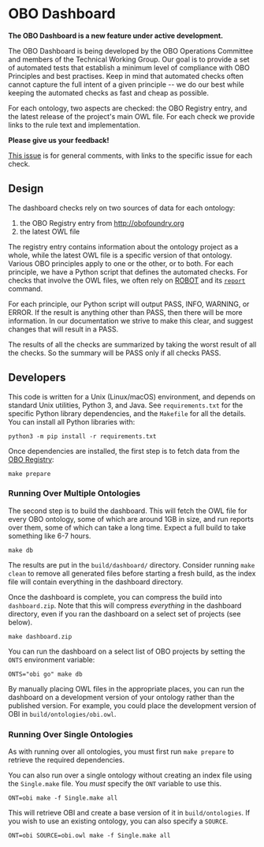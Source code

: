 # OBO Dashboard

**The OBO Dashboard is a new feature under active development.**

The OBO Dashboard is being developed by the OBO Operations Committee and members of the Technical Working Group. Our goal is to provide a set of automated tests that establish a minimum level of compliance with OBO Principles and best practises. Keep in mind that automated checks often cannot capture the full intent of a given principle -- we do our best while keeping the automated checks as fast and cheap as possible.

For each ontology, two aspects are checked: the OBO Registry entry, and the latest release of the project's main OWL file. For each check we provide links to the rule text and implementation.

**Please give us your feedback!**

[This issue](https://github.com/OBOFoundry/OBOFoundry.github.io/issues/1076) is for general comments, with links to the specific issue for each check.


## Design

The dashboard checks rely on two sources of data for each ontology:

1. the OBO Registry entry from <http://obofoundry.org>
2. the latest OWL file

The registry entry contains information about the ontology project as a whole, while the latest OWL file is a specific version of that ontology. Various OBO principles apply to one or the other, or to both. For each principle, we have a Python script that defines the automated checks. For checks that involve the OWL files, we often rely on [ROBOT](http://robot.obolibrary.org) and its [`report`](http://robot.obolibrary.org/report) command.

For each principle, our Python script will output PASS, INFO, WARNING, or ERROR. If the result is anything other than PASS, then there will be more information. In our documentation we strive to make this clear, and suggest changes that will result in a PASS.

The results of all the checks are summarized by taking the worst result of all the checks. So the summary will be PASS only if all checks PASS.


## Developers

This code is written for a Unix (Linux/macOS) environment, and depends on standard Unix utilities, Python 3, and Java. See `requirements.txt` for the specific Python library dependencies, and the `Makefile` for all the details. You can install all Python libraries with:
```
python3 -m pip install -r requirements.txt
```

Once dependencies are installed, the first step is to fetch data from the [OBO Registry](https://github.com/OBOFoundry/OBOFoundry.github.io):

```
make prepare
```

### Running Over Multiple Ontologies 

The second step is to build the dashboard. This will fetch the OWL file for every OBO ontology, some of which are around 1GB in size, and run reports over them, some of which can take a long time. Expect a full build to take something like 6-7 hours.

```
make db
```

The results are put in the `build/dashboard/` directory. Consider running `make clean` to remove all generated files before starting a fresh build, as the index file will contain everything in the dashboard directory.

Once the dashboard is complete, you can compress the build into `dashboard.zip`. Note that this will compress *everything* in the dashboard directory, even if you ran the dashboard on a select set of projects (see below).
```
make dashboard.zip
```

You can run the dashboard on a select list of OBO projects by setting the `ONTS` environment variable:

```
ONTS="obi go" make db
```

By manually placing OWL files in the appropriate places, you can run the dashboard on a development version of your ontology rather than the published version. For example, you could place the development version of OBI in `build/ontologies/obi.owl`.

### Running Over Single Ontologies

As with running over all ontologies, you must first run `make prepare` to retrieve the required dependencies.

You can also run over a single ontology without creating an index file using the `Single.make` file. You *must* specify the `ONT` variable to use this.
```
ONT=obi make -f Single.make all
```

This will retrieve OBI and create a base version of it in `build/ontologies`. If you wish to use an existing ontology, you can also specify a `SOURCE`.
```
ONT=obi SOURCE=obi.owl make -f Single.make all
```
